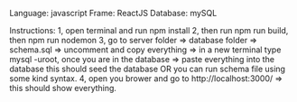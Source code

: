 Language: javascript
Frame: ReactJS
Database: mySQL

Instructions:
1, open terminal and run npm install
2, then run npm run build, then npm run nodemon
3, go to server folder => database folder => schema.sql => uncomment and copy everything
=> in a new terminal type mysql -uroot, once you are in the database => paste everything into the database
this should seed the database OR you can run schema file using some kind syntax.
4, open you brower and go to http://localhost:3000/ => this should show everything.

